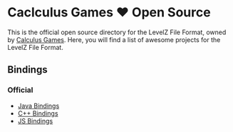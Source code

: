 # Caclculus Games ❤️ Open Source

This is the official open source directory for the LevelZ File Format, owned by [Calculus Games](https://github.com/CalculusGames). Here, you will find
a list of awesome projects for the LevelZ File Format.

## Bindings

### Official

- [Java Bindings](https://github.com/LevelZ-File/java-bindings)
- [C++ Bindings](https://github.com/LevelZ-File/cpp-bindings)
- [JS Bindings](https://github.com/LevelZ-File/js-bindings)
